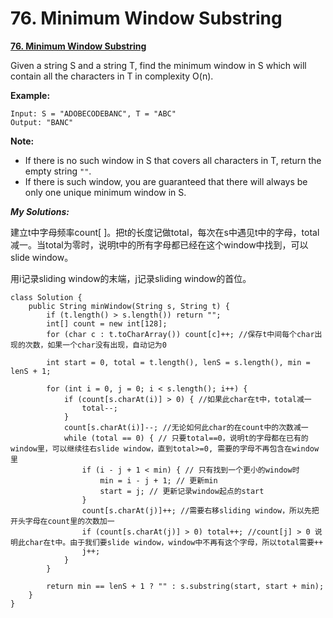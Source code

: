# 76. Minimum Window Substring

 [**76. Minimum Window Substring**](https://leetcode.com/problems/minimum-window-substring/description/)

Given a string S and a string T, find the minimum window in S which will contain all the characters in T in complexity O\(n\).

**Example:**

```text
Input: S = "ADOBECODEBANC", T = "ABC"
Output: "BANC"
```

**Note:**

* If there is no such window in S that covers all characters in T, return the empty string `""`.
* If there is such window, you are guaranteed that there will always be only one unique minimum window in S.

_**My Solutions:**_

建立t中字母频率count\[ \]。把t的长度记做total，每次在s中遇见t中的字母，total减一。当total为零时，说明t中的所有字母都已经在这个window中找到，可以slide window。

用i记录sliding window的末端，j记录sliding window的首位。

```
class Solution {
    public String minWindow(String s, String t) {
        if (t.length() > s.length()) return "";
        int[] count = new int[128];
        for (char c : t.toCharArray()) count[c]++; //保存t中间每个char出现的次数，如果一个char没有出现，自动记为0
        
        int start = 0, total = t.length(), lenS = s.length(), min = lenS + 1;
        
        for (int i = 0, j = 0; i < s.length(); i++) {
            if (count[s.charAt(i)] > 0) { //如果此char在t中，total减一
                total--;
            }
            count[s.charAt(i)]--; //无论如何此char的在count中的次数减一
            while (total == 0) { // 只要total==0，说明t的字母都在已有的window里，可以继续往右slide window，直到total>=0, 需要的字母不再包含在window里
                if (i - j + 1 < min) { // 只有找到一个更小的window时
                    min = i - j + 1; // 更新min
                    start = j; // 更新记录window起点的start
                }
                count[s.charAt(j)]++; //需要右移sliding window，所以先把开头字母在count里的次数加一
                if (count[s.charAt(j)] > 0) total++; //count[j] > 0 说明此char在t中。由于我们要slide window，window中不再有这个字母，所以total需要++
                j++;
            }
        }
        
        return min == lenS + 1 ? "" : s.substring(start, start + min); 
    }
}
```

